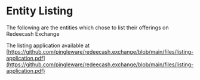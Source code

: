 # Entity Listing

The following are the entities which chose to list their offerings on Redeecash Exchange

The listing application available at [https://github.com/pingleware/redeecash.exchange/blob/main/files/listing-application.pdf](https://github.com/pingleware/redeecash.exchange/blob/main/files/listing-application.pdf)
